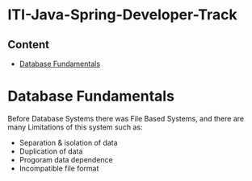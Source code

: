 # ITI-Java-Spring-Developer-Track

## Content
* [Database Fundamentals](#Database-Fundamentals)


# Database Fundamentals 
Before Database Systems there was File Based Systems, and there are many Limitations of this system such as:
* Separation & isolation of data
* Duplication of data 
* Progoram data dependence
* Incompatible file format


